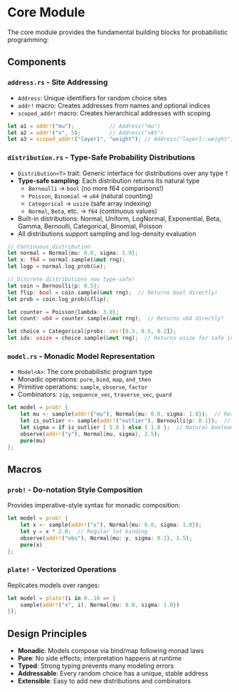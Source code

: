 # Core Module

The core module provides the fundamental building blocks for probabilistic programming:

## Components

### `address.rs` - Site Addressing

- `Address`: Unique identifiers for random choice sites
- `addr!` macro: Creates addresses from names and optional indices
- `scoped_addr!` macro: Creates hierarchical addresses with scoping

```rust
let a1 = addr!("mu");           // Address("mu")
let a2 = addr!("x", 5);         // Address("x#5")
let a3 = scoped_addr!("layer1", "weight"); // Address("layer1::weight")
```

### `distribution.rs` - Type-Safe Probability Distributions

- `Distribution<T>` trait: Generic interface for distributions over any type `T`
- **Type-safe sampling**: Each distribution returns its natural type
  - `Bernoulli` → `bool` (no more f64 comparisons!)
  - `Poisson`, `Binomial` → `u64` (natural counting)
  - `Categorical` → `usize` (safe array indexing)
  - `Normal`, `Beta`, etc. → `f64` (continuous values)
- Built-in distributions: Normal, Uniform, LogNormal, Exponential, Beta, Gamma, Bernoulli, Categorical, Binomial, Poisson
- All distributions support sampling and log-density evaluation

```rust
// Continuous distribution
let normal = Normal{mu: 0.0, sigma: 1.0};
let x: f64 = normal.sample(&mut rng);
let logp = normal.log_prob(&x);

// Discrete distributions now type-safe!
let coin = Bernoulli{p: 0.5};
let flip: bool = coin.sample(&mut rng);  // Returns bool directly!
let prob = coin.log_prob(&flip);

let counter = Poisson{lambda: 3.0};
let count: u64 = counter.sample(&mut rng);  // Returns u64 directly!

let choice = Categorical{probs: vec![0.3, 0.5, 0.2]};
let idx: usize = choice.sample(&mut rng);  // Returns usize for safe indexing!
```

### `model.rs` - Monadic Model Representation

- `Model<A>`: The core probabilistic program type
- Monadic operations: `pure`, `bind`, `map`, `and_then`
- Primitive operations: `sample`, `observe`, `factor`
- Combinators: `zip`, `sequence_vec`, `traverse_vec`, `guard`

```rust
let model = prob! {
    let mu <- sample(addr!("mu"), Normal{mu: 0.0, sigma: 1.0});  // Returns f64
    let is_outlier <- sample(addr!("outlier"), Bernoulli{p: 0.1});  // Returns bool!
    let sigma = if is_outlier { 5.0 } else { 1.0 };  // Natural boolean usage
    observe(addr!("y"), Normal{mu, sigma}, 2.5);
    pure(mu)
};
```

## Macros

### `prob!` - Do-notation Style Composition

Provides imperative-style syntax for monadic composition:

```rust
let model = prob! {
    let x <- sample(addr!("x"), Normal{mu: 0.0, sigma: 1.0});
    let y = x * 2.0;  // Regular let binding
    observe(addr!("obs"), Normal{mu: y, sigma: 0.1}, 1.5);
    pure(x)
};
```

### `plate!` - Vectorized Operations

Replicates models over ranges:

```rust
let model = plate!(i in 0..10 => {
    sample(addr!("x", i), Normal{mu: 0.0, sigma: 1.0})
});
```

## Design Principles

- **Monadic**: Models compose via bind/map following monad laws
- **Pure**: No side effects; interpretation happens at runtime
- **Typed**: Strong typing prevents many modeling errors
- **Addressable**: Every random choice has a unique, stable address
- **Extensible**: Easy to add new distributions and combinators
